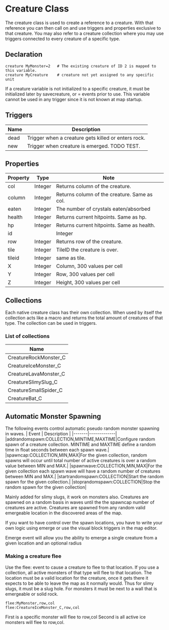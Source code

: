 # Creature Class
The creature class is used to create a reference to a creature. With that reference you can then call on and use triggers and properties exclusive to that creature. You may also refer to a creature collection where you may use triggers connected to every creature of a specific type.

## Declaration

```mms
creature MyMonster=2   # The existing creature of ID 2 is mapped to this variable.
creature MyCreature    # creature not yet assigned to any specific unit
```
If a creature variable is not initialized to a specific creature, it must be initialized later by savecreature, or = events prior to use. This variable cannot be used in any trigger since it is not known at map startup.

## Triggers

|Name|Description|
|---|---|
|dead|Trigger when a creature gets killed or enters rock.|
|new|Trigger when creature is emerged. TODO TEST.

## Properties

|Property|Type|Note|
|---|---|---|
|col|Integer|Returns column of the creature.|
|column|Integer|Returns column of the creature. Same as col.|
|eaten|Integer|The number of crystals eaten/absorbed|
|health|Integer|Returns current hitpoints. Same as hp.|
|hp|Integer|Returns current hitpoints. Same as health.|
|id||Integer|Returns the ID the creature.|
|row|Integer|Returns row of the creature.|
|tile|Integer|TileID the creature is over.|
|tileid|Integer|same as tile.|
|X|Integer|Column, 300 values per cell|
|Y|Integer|Row, 300 values per cell|
|Z|Integer|Height, 300 values per cell|

## Collections 
Each native creature class has their own collection. When used by itself the collection acts like a macro and returns the total amount of creatures of that type. The collection can be used in triggers.

### List of collections

|Name|
|---|
|CreatureRockMonster_C|
|CreatureIceMonster_C|
|CreatureLavaMonster_C|
|CreatureSlimySlug_C|
|CreatureSmallSpider_C|
|CreatureBat_C|

## Automatic Monster Spawning

The following events control automatic pseudo random monster spawning in waves.
| Event | Description |
|-------|-------------|
|addrandomspawn:COLLECTION,MINTIME,MAXTIME|Configure random spawn of a creature collection. MINTIME and MAXTIME define a random time in float seconds between each spawn wave.|
|spawncap:COLLECTION,MIN,MAX|For the given collection, random spawns will occur until total number of active creatures is over a random value between MIN and MAX.|
|spawnwave:COLLECTION,MIN,MAX|For the given collection each spawn wave will have a random number of creatures between MIN and MAX.|
|startrandomspawn:COLLECTION|Start the random spawn for the given collection.|
|stoprandomspawn:COLLECTION|Stop the random spawn for the given collection|

Mainly added for slimy slugs, it work on monsters also.  Creatures are spawned on a random basis in waves until the the spawncap number of creatures are active. Creatures are spawned from any random valid emergeable location in the discovered areas of the map.

If you want to have control over the spawn locations, you have to write your own logic using emerge or use the visual block triggers in the map editor.

Emerge event will allow you the ability to emerge a single creature from a given location and an optional radius

### Making a creature flee
Use the flee: event to cause a creature to flee to that location.  If you use a collection, all active monsters of that type will flee to that location. The location must be a valid location for the creature, once it gets there it expects to be able to leave the map as it normally would. Thus for slimy slugs, it must be a slug hole. For monsters it must be next to a wall that is emergeable or solid rock.

```mms
flee:MyMonster,row,col
flee:CreatureIceMonster_C,row,col
```
First is a specific monster will flee to row,col
Second is all active ice monsters will flee to row,col.